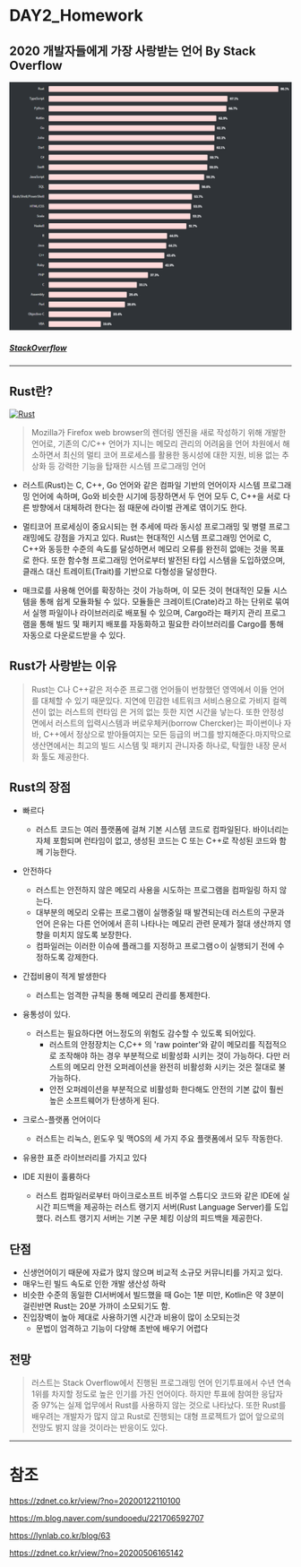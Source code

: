 # DAY2_Homework

## 2020 개발자들에게 가장 사랑받는 언어 By Stack Overflow
[![chart](stack_chart.png)](https://insights.stackoverflow.com/survey/2020#most-loved-dreaded-and-wanted)
 
 
 ##### [StackOverflow](https://insights.stackoverflow.com/survey/2020#most-loved-dreaded-and-wanted)
---

## Rust란?

[![Rust](https://www.rust-lang.org/static/images/rust-logo-blk.svg)](https://www.rust-lang.org/)

>Mozilla가 Firefox web browser의 렌더링 엔진을 새로 작성하기 위해 개발한 언어로, 기존의 C/C++ 언어가 지니는 메모리 관리의 어려움을 언어 차원에서 해소하면서 최신의 멀티 코어 프로세스를 활용한 동시성에 대한 지원, 비용 없는 추상화 등 강력한 기능을 탑재한 시스템 프로그래밍 언어


- 러스트(Rust)는 C, C++, Go 언어와 같은 컴파일 기반의 언어이자 시스템 프로그래밍 언어에 속하며, Go와 비슷한 시기에 등장하면서 두 언어 모두 C, C++을 서로 다른 방향에서 대체하려 한다는 점 때문에 라이벌 관계로 엮이기도 한다.

- 멀티코어 프로세싱이 중요시되는 현 추세에 따라 동시성 프로그래밍 및 병렬 프로그래밍에도 강점을 가지고 있다.
 Rust는 현대적인 시스템 프로그래밍 언어로 C, C++와 동등한 수준의 속도를 달성하면서 메모리 오류를 완전히 없애는 것을 목표로 한다. 또한 함수형 프로그래밍 언어로부터 발전된 타입 시스템을 도입하였으며, 클래스 대신 트레이트(Trait)를 기반으로 다형성을 달성한다.

 -  매크로를 사용해 언어를 확장하는 것이 가능하며, 이 모든 것이 현대적인 모듈 시스템을 통해 쉽게 모듈화될 수 있다. 모듈들은 크레이트(Crate)라고 하는 단위로 묶여서 실행 파일이나 라이브러리로 배포될 수 있으며, Cargo라는 패키지 관리 프로그램을 통해 빌드 및 패키지 배포를 자동화하고 필요한 라이브러리를 Cargo를 통해 자동으로 다운로드받을 수 있다.

## Rust가 사랑받는 이유
> Rust는 C나 C++같은 저수준 프로그램 언어들이 번창했던 영역에서 이들 언어를 대체할 수 있기 때문있다. 지연에 민감한 네트워크 서비스용으로 가비지 컬렉션이 없는 러스트의 런타임 은 거의 없는 듯한 지연 시간을 낳는다. 또한 안정성 면에서 러스트의 입력시스템과 버로우체커(borrow Chercker)는 파이썬이나 자바, C++에서 정상으로 받아들여지는 모든 등급의 버그를 방지해준다.마지막으로 생산면에서는 최고의 빌드 시스템 및 패키지 관니자중 하나로, 탁월한 내장 문서화 툴도 제공한다.

## Rust의 장점
- 빠르다 
  - 러스트 코드는 여러 플랫폼에 걸쳐 기본 시스템 코드로 컴파일된다. 바이너리는 자체 포함되며 런타임이 없고, 생성된 코드는 C 또는 C++로 작성된 코드와 함께 기능한다.

- 안전하다 
  - 러스트는 안전하지 않은 메모리 사용을 시도하는 프로그램을 컴파일링 하지 않는다. 
  - 대부분의 메모리 오류는 프로그램이 실행중일 때 발견되는데 러스트의 구문과 언어 은유는 다른 언어에서 흔히 나타나는 메모리 관련 문제가 절대 생산까지 영향을 미치지 않도록 보장한다.
  - 컴파일러는 이러한 이슈에 플래그를 지정하고 프로그램ㅇ이 실행되기 전에 수정하도록 강제한다.

- 간접비용이 적게 발생한다
  - 러스트는 엄격한 규칙을 통해 메모리 관리를 통제한다. 

- 융통성이 있다. 
  - 러스트는 필요하다면 어느정도의 위험도 감수할 수 있도록 되어있다. 
    -  러스트의 안정장치는 C,C++ 의 'raw pointer'와 같이 메모리를 직접적으로 조작해야 하는 경우 부분적으로 비활성화 시키는 것이 가능하다.
    다만 러스트의 메모리 안전 오퍼레이션을 완전히 비활성화 시키는 것은 절대로 불가능하다. 
    - 안전 오퍼레이션을 부분적으로 비활성화 한다해도 안전의 기본 값이 훨씬 높은 소프트웨어가 탄생하게 된다.


- 크로스-플랫폼 언어이다
  -  러스트는 리눅스, 윈도우 및 맥OS의 세 가지 주요 플랫폼에서 모두 작동한다.

- 유용한 표준 라이브러리를 가지고 있다 

- IDE 지원이 훌륭하다
  - 러스트 컴파일러로부터 마이크로소프트 비주얼 스튜디오 코드와 같은 IDE에 실시간 피드백을 제공하는 러스트 랭기지 서버(Rust Language Server)를 도입했다. 러스트 랭기지 서버는 기본 구문 체킹 이상의 피드백을 제공한다.

## 단점
- 신생언어이기 때문에 자료가 많지 않으며 비교적 소규모 커뮤니티를 가지고 있다.
- 매우느린 빌드 속도로 인한 개발 생산성 하락
- 비슷한 수준의 동일한 CI서버에서 빌드했을 때 Go는 1분 미만, Kotlin은 약 3분이 걸린반면 Rust는 20분 가까이 소모되기도 함.
- 진입장벽이 높아 제대로 사용하기엔 시간과 비용이 많이 소모되는것
  - 문법이 엄격하고 기능이 다양해 초반에 배우기 어렵다

## 전망
> 러스트는 Stack Overflow에서 진행된 프로그래밍 언어 인기투표에서 수년 연속 1위를 차지할 정도로 높은 인기를 가진 언어이다. 하지만 투표에 참여한 응답자 중 97%는 실제 업무에서 Rust를 사용하지 않는 것으로 나타났다. 또한 Rust를 배우려는 개발자가 많지 않고 Rust로 진행되는 대형 프로젝트가 없어 앞으로의 전망도 밝지 않을 것이라는 반응이도 있다.

---

# 참조
https://zdnet.co.kr/view/?no=20200122110100

https://m.blog.naver.com/sundooedu/221706592707

https://lynlab.co.kr/blog/63

https://zdnet.co.kr/view/?no=20200506165142